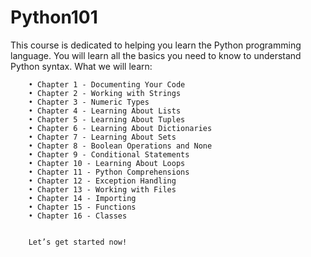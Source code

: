 # Python101
This course is dedicated to helping you learn the Python programming language. You will learn all the basics you need to know to understand Python syntax.
What we will learn:

        • Chapter 1 - Documenting Your Code
        • Chapter 2 - Working with Strings
        • Chapter 3 - Numeric Types
        • Chapter 4 - Learning About Lists
        • Chapter 5 - Learning About Tuples
        • Chapter 6 - Learning About Dictionaries
        • Chapter 7 - Learning About Sets
        • Chapter 8 - Boolean Operations and None
        • Chapter 9 - Conditional Statements
        • Chapter 10 - Learning About Loops
        • Chapter 11 - Python Comprehensions
        • Chapter 12 - Exception Handling
        • Chapter 13 - Working with Files
        • Chapter 14 - Importing
        • Chapter 15 - Functions
        • Chapter 16 - Classes

        
        Let’s get started now!
